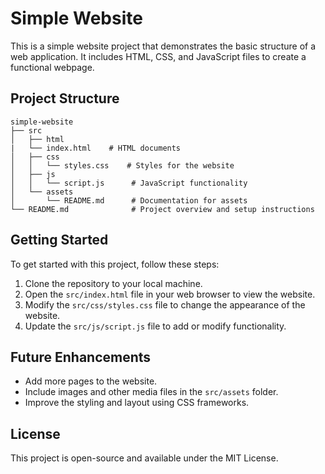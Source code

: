 # Simple Website

This is a simple website project that demonstrates the basic structure of a web application. It includes HTML, CSS, and JavaScript files to create a functional webpage.

## Project Structure

```
simple-website
├── src
│   ├── html        
|   └── index.html    # HTML documents
│   ├── css
│   │   └── styles.css    # Styles for the website
│   ├── js
│   │   └── script.js      # JavaScript functionality
│   └── assets
│       └── README.md      # Documentation for assets
└── README.md              # Project overview and setup instructions
```

## Getting Started

To get started with this project, follow these steps:

1. Clone the repository to your local machine.
2. Open the `src/index.html` file in your web browser to view the website.
3. Modify the `src/css/styles.css` file to change the appearance of the website.
4. Update the `src/js/script.js` file to add or modify functionality.

## Future Enhancements

- Add more pages to the website.
- Include images and other media files in the `src/assets` folder.
- Improve the styling and layout using CSS frameworks.

## License

This project is open-source and available under the MIT License.